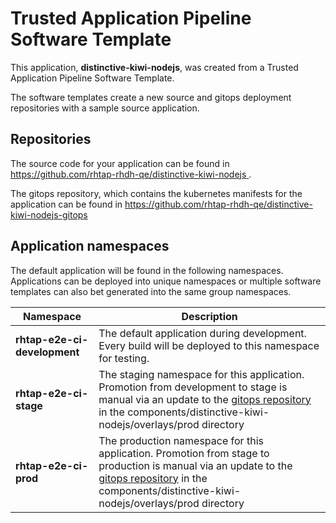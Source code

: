 # Trusted Application Pipeline Software Template

This application, **distinctive-kiwi-nodejs**, was created from a Trusted Application Pipeline Software Template.

The software templates create a new source and gitops deployment repositories with a sample source application. 

## Repositories

The source code for your application can be found in [https://github.com/rhtap-rhdh-qe/distinctive-kiwi-nodejs ](https://github.com/rhtap-rhdh-qe/distinctive-kiwi-nodejs ).
 
The gitops repository, which contains the kubernetes manifests for the application can be found in 
[https://github.com/rhtap-rhdh-qe/distinctive-kiwi-nodejs-gitops ](https://github.com/rhtap-rhdh-qe/distinctive-kiwi-nodejs-gitops ) 

## Application namespaces 

The default application will be found in the following namespaces. Applications can be deployed into unique namespaces or multiple software templates can also bet generated into the same group namespaces.  

|  Namespace   |  Description   |  
| -------- | -------- |   
| **rhtap-e2e-ci-development** | The default application during development. Every build will be deployed to this namespace for testing. | 
| **rhtap-e2e-ci-stage** | The staging namespace for this application. Promotion from development to stage is manual via an update to the [gitops repository](https://github.com/rhtap-rhdh-qe/distinctive-kiwi-nodejs-gitops ) in the components/distinctive-kiwi-nodejs/overlays/prod directory |  
| **rhtap-e2e-ci-prod** | The production namespace for this application. Promotion from stage to production is manual via an update to the [gitops repository](https://github.com/rhtap-rhdh-qe/distinctive-kiwi-nodejs-gitops ) in the components/distinctive-kiwi-nodejs/overlays/prod directory | 